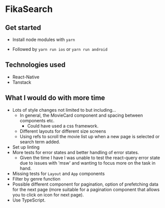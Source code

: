 # FikaSearch

## Get started

- Install node modules with
  `yarn`

- Followed by
  `yarn run ios` or `yarn run android`

## Technologies used

- React-Native
- Tanstack

## What I would do with more time

- Lots of style changes not limited to but including...
  - In general, the MovieCard component and spacing between components etc.
    - Could have used a css framework.
  - Different layouts for different size screens
  - Using refs to scroll the movie list up when a new page is selected or search term added.
- Set up linting
- More tests for error states and better handling of error states.
  - Given the time I have I was unable to test the react-query error state due to issues with 'msw' and wanting to focus more on the task in hand.
- Missing tests for `Layout` and `App` components
- Filter by genre function
- Possible different component for pagination, option of prefetching data for the next page (more suitable for a pagination component that allows you to click on icon for next page).
- Use TypeScript.
